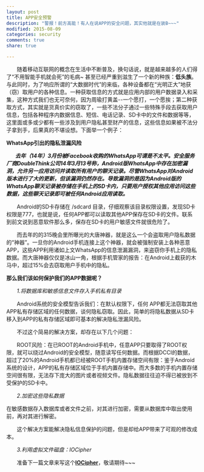 ```yaml
---
layout: post
title: APP安全预警
description: "警报！前方高能！有人在说APP的安全问题，其实他就是在装B~~~"
modified: 2015-08-09
categories: security
comments: true
share: true

---
```


&nbsp;&nbsp;&nbsp;&nbsp;&nbsp;&nbsp;&nbsp;随着移动互联网的概念在生活中不断普及，换句话说，就是越来越多的人们得了“不用智能手机就会死”的毛病~ 甚至已经严重到滋生了一个新的种族：**低头族**。与此同时，为了响应所谓的“大数据时代”的来临，各种设备都在“光明正大”地获（窃）取用户的各种信息。一种获取信息的方式就是应用内部的用户数据录入和采集，这种方式我们也无可奈何，因为周瑜打黄盖--一个愿打，一个愿挨；第二种获取方式，其实就是货真价实的窃取了，一些不法分子通过一些特殊手段去获取用户信息，包括各种程序内数据信息、短信、电话记录、SD卡中的文件和数据等等，这里面或多或少都有一些涉及到用户隐私甚至财产的信息，这些信息如果被不法分子拿到手，后果真的不堪设想。下面举一个例子：

**WhatsApp引出的隐私泄漏风险**

***&nbsp;&nbsp;&nbsp;&nbsp;&nbsp;&nbsp;&nbsp;去年（14年）3月份被Facebook收购的WhatsApp可谓是不太平。安全服务厂商DoubleThink公司14年3月13号称，Android版WhatsApp中存在加密漏洞，允许另一应用访问并读取所有用户的聊天记录。尽管WhatsApp对Android版本进行了大的更新，但该漏洞仍然存在。导致漏洞的是因为Android版的WhatsApp聊天记录被存储在手机上的SD卡内，只要用户授权其他应用访问这些数据，这些聊天记录即可被任何Android应用读取。***

		

&nbsp;&nbsp;&nbsp;&nbsp;&nbsp;&nbsp;&nbsp;Android的SD卡存储在 /sdcard 目录，仔细观察该目录权限设置，发现SD卡权限是777，也就是说，任何APP都可以读取其他APP保存在SD卡的文件。联系到前文说到恶意软件那么多，保存在SD卡的用户敏感文件就很危险了。

&nbsp;&nbsp;&nbsp;&nbsp;&nbsp;&nbsp;&nbsp;而去年的的315晚会里所曝光的大唐神器，就是这么一个会盗取用户隐私数据的“神器”。一旦你的Android手机连接上这个神器，就会被强制安装上各种恶意APP，这些APP利用诸如上文WhatsApp的信息泄漏漏洞，来盗窃你手机上的隐私数据。而大唐神器仅仅是冰山一角，根据手机管家的报告：在Android上截获的木马中，超过15%会去窃取用户手机中的隐私。

**那么我们该如何保护我们的APP数据呢？**

&nbsp;&nbsp;&nbsp;&nbsp;&nbsp;&nbsp;&nbsp;*1.将数据库和敏感信息文件存入手机私有目录*


&nbsp;&nbsp;&nbsp;&nbsp;&nbsp;&nbsp;&nbsp;Android系统的安全模型告诉我们：在默认权限下，任何 APP都无法窃取其他APP私有存储区域的任何数据，谈何隐私窃取。因此，简单的将隐私数据从SD卡移入到APP的私有存储区域即可基本的解决隐私泄漏风险。

&nbsp;&nbsp;&nbsp;&nbsp;&nbsp;&nbsp;&nbsp;不过这个简易的解决方案，却存在以下几个问题：

&nbsp;&nbsp;&nbsp;&nbsp;&nbsp;&nbsp;&nbsp;ROOT风险：在已ROOT的Android手机中，任意APP只要取得了ROOT权限，就可以绕过Android的安全模型，随意读写任何数据。而根据DCCI的数据，超过了20%的Android手机都已经被ROOT手机内置存储空间有限：鉴于Android系统的设计，APP的私有存储区域位于手机内置存储中。而大多数的手机内置存储空间很有限，无法存下庞大的图片或者视频文件。隐私数据往往迫不得已被放到不受保护的SD卡中。

&nbsp;&nbsp;&nbsp;&nbsp;&nbsp;&nbsp;&nbsp;*2.加密这些隐私数据*

在敏感数据存入数据库或者文件之前，对其进行加密，需要从数据库中取出使用前，再对其进行解密。

&nbsp;&nbsp;&nbsp;&nbsp;&nbsp;&nbsp;&nbsp;这个解决方案能解决隐私信息保护的问题，但是却给APP带来了可观的修改成本。

&nbsp;&nbsp;&nbsp;&nbsp;&nbsp;&nbsp;&nbsp;*3.利用虚拟文件磁盘：IOCipher*

&nbsp;&nbsp;&nbsp;&nbsp;&nbsp;&nbsp;&nbsp;准备下一篇文章来写这个[**IOCipher**](https://guardianproject.info/code/iocipher/)，敬请期待~~~

 